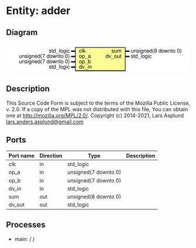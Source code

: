 # Entity: adder
## Diagram
![Diagram](adder.svg "Diagram")
## Description
This Source Code Form is subject to the terms of the Mozilla Public
License, v. 2.0. If a copy of the MPL was not distributed with this file,
You can obtain one at http://mozilla.org/MPL/2.0/.
Copyright (c) 2014-2021, Lars Asplund lars.anders.asplund@gmail.com
## Ports
| Port name | Direction | Type                 | Description |
| --------- | --------- | -------------------- | ----------- |
| clk       | in        | std_logic            |             |
| op_a      | in        | unsigned(7 downto 0) |             |
| op_b      | in        | unsigned(7 downto 0) |             |
| dv_in     | in        | std_logic            |             |
| sum       | out       | unsigned(8 downto 0) |             |
| dv_out    | out       | std_logic            |             |
## Processes
- main: _(  )_

